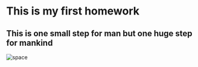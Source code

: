 # This is my first homework
## This is one small step for man but one huge step for mankind
![space](https://github.com/user-attachments/assets/aa525b1f-9dbf-46da-b5a9-16fb1a354ebb)
